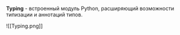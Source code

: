 **Typing** - встроенный модуль Python, расширяющий возможности типизации и аннотаций типов.

![[Typing.png]]

